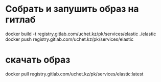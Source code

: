 # Собрать и запушить образ на гитлаб
docker build -t registry.gitlab.com/uchet.kz/pk/services/elastic ./elastic 
docker push registry.gitlab.com/uchet.kz/pk/services/elastic

# скачать образ
docker pull registry.gitlab.com/uchet.kz/pk/services/elastic:latest